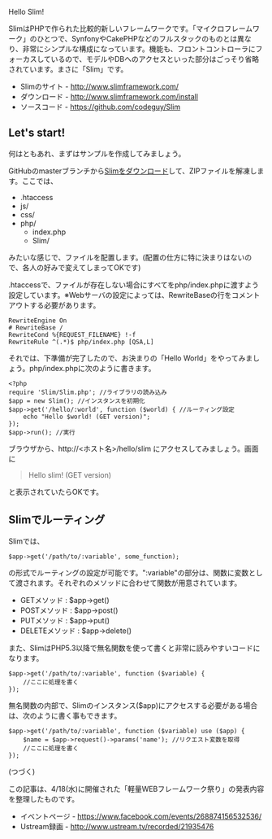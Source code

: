 Hello Slim!

SlimはPHPで作られた比較的新しいフレームワークです。「マイクロフレームワーク」のひとつで、SynfonyやCakePHPなどのフルスタックのものとは異なり、非常にシンプルな構成になっています。機能も、フロントコントローラにフォーカスしているので、モデルやDBへのアクセスといった部分はごっそり省略されています。まさに「Slim」です。

* Slimのサイト - http://www.slimframework.com/
* ダウンロード - http://www.slimframework.com/install
* ソースコード - https://github.com/codeguy/Slim

## Let's start!

何はともあれ、まずはサンプルを作成してみましょう。

GitHubのmasterブランチから[Slimをダウンロード](https://github.com/codeguy/Slim/zipball/master)して、ZIPファイルを解凍します。ここでは、

* .htaccess
* js/
* css/
* php/
	* index.php
	* Slim/

みたいな感じで、ファイルを配置します。(配置の仕方に特に決まりはないので、各人の好みで変えてしまってOKです)

.htaccessで、ファイルが存在しない場合にすべてをphp/index.phpに渡すよう設定しています。※Webサーバの設定によっては、RewriteBaseの行をコメントアウトする必要があります。

```.htaccess
RewriteEngine On
# RewriteBase /
RewriteCond %{REQUEST_FILENAME} !-f
RewriteRule ^(.*)$ php/index.php [QSA,L]
```
それでは、下準備が完了したので、お決まりの「Hello World」をやってみましょう。php/index.phpに次のように書きます。

```php:php/index.php
<?php
require 'Slim/Slim.php'; //ライブラリの読み込み
$app = new Slim(); //インスタンスを初期化
$app->get('/hello/:world', function ($world) { //ルーティング設定
	echo "Hello $world! (GET version)";
});
$app->run(); //実行
```

ブラウザから、http://<ホスト名>/hello/slim にアクセスしてみましょう。画面に

> Hello slim! (GET version)

と表示されていたらOKです。

## Slimでルーティング

Slimでは、

```
$app->get('/path/to/:variable', some_function);
```

の形式でルーティングの設定が可能です。":variable"の部分は、関数に変数として渡されます。それぞれのメソッドに合わせて関数が用意されています。

* GETメソッド : $app->get()
* POSTメソッド : $app->post()
* PUTメソッド : $app->put()
* DELETEメソッド : $app->delete()

また、SlimはPHP5.3以降で無名関数を使って書くと非常に読みやすいコードになります。

```
$app->get('/path/to/:variable', function ($variable) {
	//ここに処理を書く
});
```

無名関数の内部で、Slimのインスタンス($app)にアクセスする必要がある場合は、次のように書く事もできます。

```
$app->get('/path/to/:variable', function ($variable) use ($app) {
	$name = $app->request()->params('name'); //リクエスト変数を取得
	//ここに処理を書く
});
```

(つづく)

この記事は、4/18(水)に開催された「軽量WEBフレームワーク祭り」の発表内容を整理したものです。

* イベントページ - https://www.facebook.com/events/268874156532536/
* Ustream録画 - http://www.ustream.tv/recorded/21935476